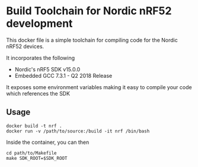 # Build Toolchain for Nordic nRF52 development

This docker file is a simple toolchain for compiling code for the Nordic nRF52 devices.

It incorporates the following

* Nordic's nRF5 SDK v15.0.0
* Embedded GCC 7.3.1 - Q2 2018 Release

It exposes some environment variables making it easy to compile your code which references the SDK

## Usage

```
docker build -t nrf .
docker run -v /path/to/source:/build -it nrf /bin/bash
```

Inside the container, you can then
```
cd path/to/Makefile
make SDK_ROOT=$SDK_ROOT
```
